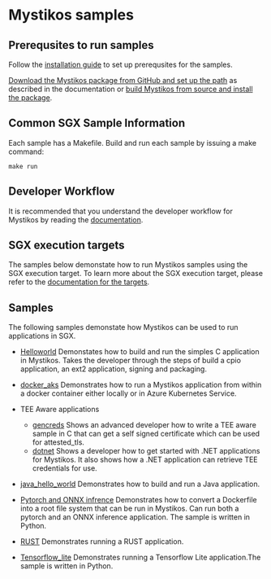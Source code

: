 # Mystikos samples

## Prerequsites to run samples

Follow the [installation guide](../README.md#installation-guide-for-ubuntu) to set up prerequsites for the samples.

[Download the Mystikos package from GitHub and set up the path](../README.md##install-from-released-package) as described in the documentation or [build Mystikos from source and install the package](../BUILDING.md).

## Common SGX Sample Information

Each sample has a Makefile. Build and run each sample by issuing a make command:

` make run `

## Developer Workflow

It is recommended that you understand the developer workflow for Mystikos by reading the [documentation](../doc/user-getting-started.md#app-development-workflow).

## SGX execution targets

The samples below demonstate how to run Mystikos samples using the SGX execution target. To learn more about the SGX execution target, please refer to 
the [documentation for the targets](../doc/user-getting-started.md#understand-mystikos-execution-targets).

## Samples

The following samples demonstate how Mystikos can be used to run applications in SGX.

* [Helloworld](./helloworld)
Demonstates how to build and run the simples C application in Mystikos.
Takes the developer through the steps of build a cpio application, an ext2 application, signing and packaging.

* [docker_aks](./docker_aks)
Demonstrates how to run a  Mystikos application from within a docker container either locally or in Azure Kubernetes Service.

* TEE Aware applications
    - [gencreds](./TEE_aware/gencreds) Shows an advanced developer how to write a TEE aware sample in C that can get a self signed certificate which can be used for attested_tls.
    - [dotnet](./TEE_aware/dotnet) Shows a developer how to get started with .NET applications for Mystikos. It also shows how a .NET application can retrieve TEE credentials for use.

* [java_hello_world](./java_hello_world)
Demonstrates how to build and run a Java application.

* [Pytorch and ONNX infrence](./pytorch_onnx_inference)
Demonstrates how to convert a Dockerfile into a root file system that can be run in Mystikos. Can run both a pytorch and an ONNX inference application. The sample is written in Python.

* [RUST](./rust)
Demonstrates running a RUST application.

* [Tensorflow_lite](./tensorflow_lite)
Demonstrates running a Tensorflow Lite application.The sample is written in Python.
